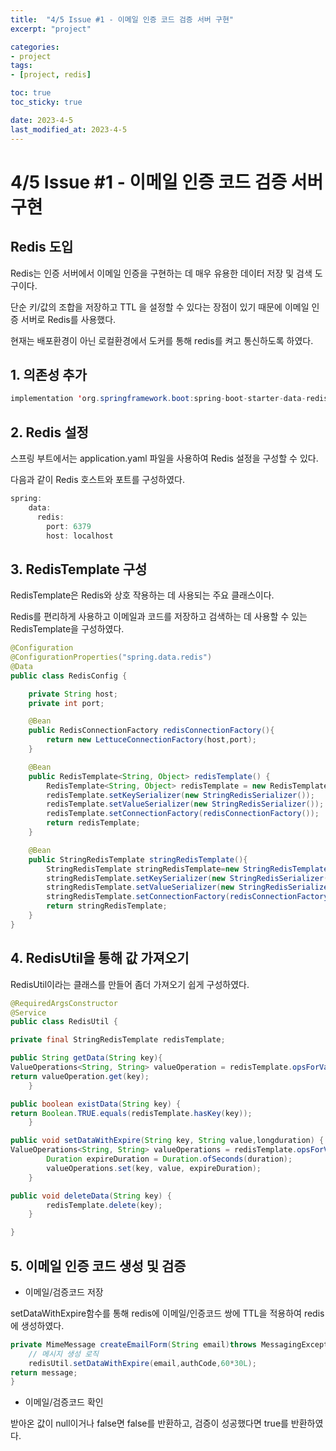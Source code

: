 ```yaml
---
title:  "4/5 Issue #1 - 이메일 인증 코드 검증 서버 구현"
excerpt: "project"

categories:
- project
tags:
- [project, redis]

toc: true
toc_sticky: true

date: 2023-4-5
last_modified_at: 2023-4-5
---
```


# 4/5 Issue #1 - 이메일 인증 코드 검증 서버 구현

## Redis 도입

Redis는 인증 서버에서 이메일 인증을 구현하는 데 매우 유용한 데이터 저장 및 검색 도구이다.

단순 키/값의 조합을 저장하고 TTL 을 설정할 수 있다는 장점이 있기 때문에 이메일 인증 서버로 Redis를 사용했다.

현재는 배포환경이 아닌 로컬환경에서 도커를 통해 redis를 켜고 통신하도록 하였다.

## 1. 의존성 추가

```java
implementation 'org.springframework.boot:spring-boot-starter-data-redis'
```

## 2. Redis 설정

스프링 부트에서는 application.yaml 파일을 사용하여 Redis 설정을 구성할 수 있다.

다음과 같이 Redis 호스트와 포트를 구성하였다.

```java
spring:
	data:
	  redis:
	    port: 6379
	    host: localhost
```

## 3. RedisTemplate 구성

RedisTemplate은 Redis와 상호 작용하는 데 사용되는 주요 클래스이다.

Redis를 편리하게 사용하고 이메일과 코드를 저장하고 검색하는 데 사용할 수 있는 RedisTemplate을 구성하였다.

```java
@Configuration
@ConfigurationProperties("spring.data.redis")
@Data
public class RedisConfig {

    private String host;
    private int port;

    @Bean
    public RedisConnectionFactory redisConnectionFactory(){
        return new LettuceConnectionFactory(host,port);
    }

    @Bean
    public RedisTemplate<String, Object> redisTemplate() {
        RedisTemplate<String, Object> redisTemplate = new RedisTemplate<>();
        redisTemplate.setKeySerializer(new StringRedisSerializer());
        redisTemplate.setValueSerializer(new StringRedisSerializer());
        redisTemplate.setConnectionFactory(redisConnectionFactory());
        return redisTemplate;
    }

    @Bean
    public StringRedisTemplate stringRedisTemplate(){
        StringRedisTemplate stringRedisTemplate=new StringRedisTemplate();
        stringRedisTemplate.setKeySerializer(new StringRedisSerializer());
        stringRedisTemplate.setValueSerializer(new StringRedisSerializer());
        stringRedisTemplate.setConnectionFactory(redisConnectionFactory());
        return stringRedisTemplate;
    }
}
```

## 4. RedisUtil을 통해 값 가져오기

RedisUtil이라는 클래스를 만들어 좀더 가져오기 쉽게 구성하였다.

```java
@RequiredArgsConstructor
@Service
public class RedisUtil {

private final StringRedisTemplate redisTemplate;

public String getData(String key){
ValueOperations<String, String> valueOperation = redisTemplate.opsForValue();
return valueOperation.get(key);
    }

public boolean existData(String key) {
return Boolean.TRUE.equals(redisTemplate.hasKey(key));
    }

public void setDataWithExpire(String key, String value,longduration) {
ValueOperations<String, String> valueOperations = redisTemplate.opsForValue();
        Duration expireDuration = Duration.ofSeconds(duration);
        valueOperations.set(key, value, expireDuration);
    }

public void deleteData(String key) {
        redisTemplate.delete(key);
    }

}
```

## 5. 이메일 인증 코드 생성 및 검증

- 이메일/검증코드 저장

setDataWithExpire함수를 통해 redis에 이메일/인증코드 쌍에 TTL을 적용하여 redis에 생성하였다.

```java
private MimeMessage createEmailForm(String email)throws MessagingException {
    // 메시지 생성 로직
    redisUtil.setDataWithExpire(email,authCode,60*30L);
return message;
}
```

- 이메일/검증코드 확인

받아온 값이 null이거나 false면 false를 반환하고, 검증이 성공했다면 true를 반환하였다.

